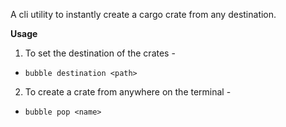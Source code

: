 A cli utility to instantly create a cargo crate from any destination.

**Usage**

1. To set the destination of the crates -

- `bubble destination <path>`

2. To create a crate from anywhere on the terminal -

- `bubble pop <name>`
